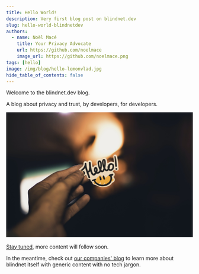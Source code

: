 ```yaml
---
title: Hello World!
description: Very first blog post on blindnet.dev
slug: hello-world-blindnetdev
authors:
  - name: Noël Macé
    title: Your Privacy Advocate
    url: https://github.com/noelmace
    image_url: https://github.com/noelmace.png
tags: [hello]
image: /img/blog/hello-lemonvlad.jpg
hide_table_of_contents: false
---
```


Welcome to the blindnet.dev blog.

A blog about privacy and trust, by developers, for developers.

![Hello](/img/blog/hello-lemonvlad.jpg)

[Stay tuned](twitter.com/blindnet_io), more content will follow soon.

In the meantime, check out [our companies' blog](https://medium.com/blindnet) to learn more about blindnet itself with generic content with no tech jargon.
